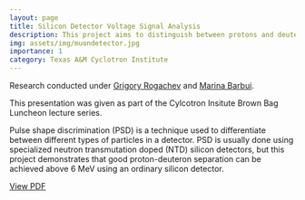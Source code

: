 ```yaml
---
layout: page
title: Silicon Detector Voltage Signal Analysis
description: This project aims to distinguish between protons and deuterons by analyzing the voltage pulse coming from an ordinary silicon detector
img: assets/img/muondetector.jpg
importance: 1
category: Texas A&M Cyclotron Institute
---
```


Research conducted under [Grigory Rogachev](https://physics.tamu.edu/directory/rogachev/) and [Marina Barbui](https://www.linkedin.com/in/marina-barbui-7a903130/).

This presentation was given as part of the Cylcotron Insitute Brown Bag Luncheon lecture series.

Pulse shape discrimination (PSD) is a technique used to differentiate between different types of particles in a detector. PSD is usually done using specialized neutron transmutation doped (NTD) silicon detectors, but this project demonstrates that good proton-deuteron separation can be achieved above 6 MeV using an ordinary silicon detector.

[View PDF](/assets/pdf/SiliconDetectorPulseShape.pdf)
<object data="/assets/pdf/SiliconDetectorPulseShape.pdf" width="100%" height="550px">
    <embed src = "https://docs.google.com/viewer?url=https://anthonylestone.github.io/assets/pdf/Nondestructive%20Archaeology%20Using%20Muography.pdf&embedded=true" width = "100%" height = "550px"/>
</object>
